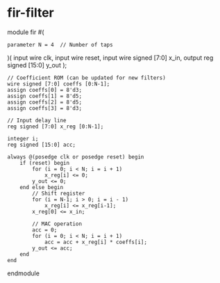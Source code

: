 # fir-filter
module fir #(

    
    parameter N = 4  // Number of taps
)(
    input wire clk,
    input wire reset,
    input wire signed [7:0] x_in,
    output reg signed [15:0] y_out
);

    // Coefficient ROM (can be updated for new filters)
    wire signed [7:0] coeffs [0:N-1];
    assign coeffs[0] = 8'd3;
    assign coeffs[1] = 8'd5;
    assign coeffs[2] = 8'd5;
    assign coeffs[3] = 8'd3;

    // Input delay line
    reg signed [7:0] x_reg [0:N-1];

    integer i;
    reg signed [15:0] acc;

    always @(posedge clk or posedge reset) begin
        if (reset) begin
            for (i = 0; i < N; i = i + 1)
                x_reg[i] <= 0;
            y_out <= 0;
        end else begin
            // Shift register
            for (i = N-1; i > 0; i = i - 1)
                x_reg[i] <= x_reg[i-1];
            x_reg[0] <= x_in;

            // MAC operation
            acc = 0;
            for (i = 0; i < N; i = i + 1)
                acc = acc + x_reg[i] * coeffs[i];
            y_out <= acc;
        end
    end

endmodule
